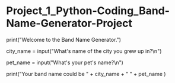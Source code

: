 # Project_1_Python-Coding_Band-Name-Generator-Project

print("Welcome to the Band Name Generator.")

city_name = input("What's name of the city you grew up in?\n")

pet_name = input("What's your pet's name?\n")

print("Your band name could be " + city_name + " " + pet_name )
